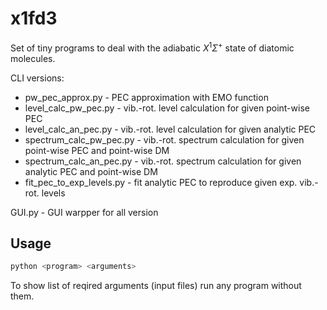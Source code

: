 # x1fd3

Set of tiny programs to deal with the adiabatic $X^1\Sigma^+$ state of diatomic molecules.

CLI versions:
* pw_pec_approx.py - PEC approximation with EMO function
* level_calc_pw_pec.py - vib.-rot. level calculation for given point-wise PEC
* level_calc_an_pec.py - vib.-rot. level calculation for given analytic PEC
* spectrum_calc_pw_pec.py - vib.-rot. spectrum calculation for given point-wise PEC and point-wise DM
* spectrum_calc_an_pec.py - vib.-rot. spectrum calculation for given analytic PEC and point-wise DM
* fit_pec_to_exp_levels.py - fit analytic PEC to reproduce given exp. vib.-rot. levels

GUI.py - GUI warpper for all version

## Usage
```bash
python <program> <arguments>
```
To show list of reqired arguments (input files) run any program without them.

